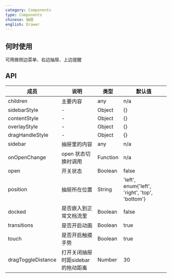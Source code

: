 ```yaml
---
category: Components
type: Components
chinese: 抽屉
english: Drawer
---
```


## 何时使用

可用做侧边菜单、右边抽屉、上边提醒

## API

| 成员        | 说明           | 类型      | 默认值       |
|------------|----------------|--------------------|--------------|
| children | 主要内容 | any | n/a |
| sidebarStyle | - | Object | {} |
| contentStyle | - | Object | {} |
| overlayStyle | - | Object | {} |
| dragHandleStyle | - | Object | {} |
| sidebar | 抽屉里的内容 | any | n/a |
| onOpenChange | open 状态切换时调用 | Function | n/a |
| open | 开关状态 | Boolean | false |
| position | 抽屉所在位置 | String | 'left', enum{'left', 'right', 'top', 'bottom'} |
| docked | 是否嵌入到正常文档流里 | Boolean | false |
| transitions | 是否开启动画 | Boolean | true |
| touch | 是否开启触摸手势 | Boolean | true |
| dragToggleDistance | 打开关闭抽屉时距sidebar的拖动距离 | Number | 30 |
